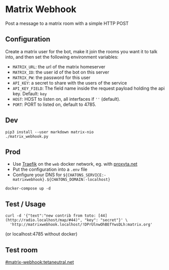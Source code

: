 # Matrix Webhook

Post a message to a matrix room with a simple HTTP POST

## Configuration

Create a matrix user for the bot, make it join the rooms you want it to talk into, and then set the following
environment variables:

- `MATRIX_URL`: the url of the matrix homeserver
- `MATRIX_ID`: the user id of the bot on this server
- `MATRIX_PW`: the password for this user
- `API_KEY`: a secret to share with the users of the service
- `API_KEY_FIELD`: The field name inside the request payload holding
  the api key. Default: `key`
- `HOST`: HOST to listen on, all interfaces if `''` (default).
- `PORT`: PORT to listed on, default to 4785.

## Dev

```
pip3 install --user markdown matrix-nio
./matrix_webhook.py
```

## Prod

- Use [Traefik](https://traefik.io/) on the `web` docker network, eg. with
  [proxyta.net](https://framagit.org/oxyta.net/proxyta.net)
- Put the configuration into a `.env` file
- Configure your DNS for `${CHATONS_SERVICE:-matrixwebhook}.${CHATONS_DOMAIN:-localhost}`

```
docker-compose up -d
```

## Test / Usage

```
curl -d '{"text":"new contrib from toto: [44](http://radio.localhost/map/#44)", "key": "secret"}' \
  'http://matrixwebhook.localhost/!DPrUlnwOhBEfYwsDLh:matrix.org'
```
(or localhost:4785 without docker)

## Test room

[#matrix-webhook:tetaneutral.net](https://matrix.to/#/!DPrUlnwOhBEfYwsDLh:matrix.org?via=laas.fr&via=tetaneutral.net&via=aen.im)
